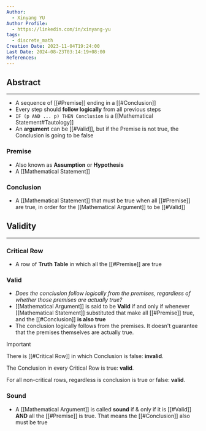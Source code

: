 ```yaml
---
Author:
  - Xinyang YU
Author Profile:
  - https://linkedin.com/in/xinyang-yu
tags:
  - discrete_math
Creation Date: 2023-11-04T19:24:00
Last Date: 2024-08-23T03:14:19+08:00
References: 
---
```

## Abstract
---
- A sequence of [[#Premise]] ending in a [[#Conclusion]]
- Every step should **follow logically** from all previous steps
- `IF (p AND ... p) THEN Conclusion` is a [[Mathematical Statement#Tautology]]
- An **argument** can be [[#Valid]], but if the Premise is not true, the Conclusion is going to be false

### Premise
- Also known as **Assumption** or **Hypothesis**
- A [[Mathematical Statement]]
### Conclusion
- A [[Mathematical Statement]] that must be true when all [[#Premise]] are true, in order for the [[Mathematical Argument]] to be [[#Valid]]



## Validity
---
### Critical Row
- A row of **Truth Table** in which all the [[#Premise]] are true
### Valid
- *Does the conclusion follow logically from the premises, regardless of whether those premises are actually true?*
- [[Mathematical Argument]] is said to be **Valid** if and only if whenever [[Mathematical Statement]] substituted that make all [[#Premise]] true, and the [[#Conclusion]] **is also true** 
- The conclusion logically follows from the premises. It doesn't guarantee that the premises themselves are actually true.

>[!important]
> There is [[#Critical Row]] in which Conclusion is false: **invalid**.
> 
> The Conclusion in every Critical Row is true: **valid**.
> 
> For all non-critical rows, regardless is conclusion is true or false: **valid**.


### Sound
- A [[Mathematical Argument]] is called **sound** if & only if it is [[#Valid]] **AND** all the [[#Premise]] is true. That means the [[#Conclusion]] also must be true